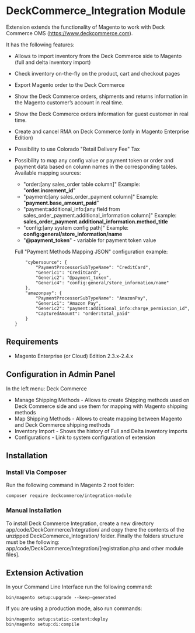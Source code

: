 # DeckCommerce_Integration Module

Extension extends the functionality of Magento to work with Deck Commerce OMS (https://www.deckcommerce.com).

It has the following features:

- Allows to import inventory from the Deck Commerce side to Magento (full and delta inventory import)
- Check inventory on-the-fly on the product, cart and checkout pages
- Export Magento order to the Deck Commerce
- Show the Deck Commerce orders, shipments and returns information in the Magento customer’s account in real time.
- Show the Deck Commerce orders information for guest customer in real time.
- Create and cancel RMA on Deck Commerce (only in Magento Enterprise Edition)
- Possibility to use Colorado "Retail Delivery Fee" Tax
- Possibility to map any config value or payment token or order and payment data based on column names in the corresponding tables. Available mapping sources:
  - "order:[any sales_order table column]" Example: "**order.increment_id**"
  - "payment:[any sales_order_payment column]" Example: "**payment.base_amount_paid**"
  - "payment:additional_info:[any field from sales_order_payment.additional_information column]" Example: **sales_order_payment.additional_information.method_title**
  - "config:[any system config path]" Example: **config:general/store_information/name**
  - "**@payment_token**" - variable for payment token value
  
  Full "Payment Methods Mapping JSON" configuration example:

    ```{
        "cybersource": {
            "PaymentProcessorSubTypeName": "CreditCard",
            "Generic1": "CreditCard",
            "Generic2": "@payment_token",
            "Generic4": "config:general/store_information/name"
        },
        "amazonpay": {
            "PaymentProcessorSubTypeName": "AmazonPay",
            "Generic1": "Amazon Pay",
            "Generic2": "payment:additional_info:charge_permission_id",
            "CapturedAmount": "order:total_paid"
        }
    }
    ```



## Requirements
  * Magento Enterprise (or Cloud) Edition 2.3.x-2.4.x

## Configuration in Admin Panel

In the left menu: Deck Commerce 

- Manage Shipping Methods - Allows to create Shipping methods used on Deck Commerce side and use them for mapping with Magento shipping methods
- Map Shipping Methods - Allows to create mapping between Magento and Deck Commerce shipping methods
- Inventory Import - Shows the history of Full and Delta inventory imports 
- Configurations - Link to system configuration of extension

## Installation

### Install Via Composer

Run the following command in Magento 2 root folder:

```
composer require deckcommerce/integration-module
```

### Manual Installation

To install Deck Commerce Integration, create a new directory app/code/DeckCommerce/Integration/ 
and copy there the contents of the unzipped DeckCommerce_Integration/ folder.
Finally the folders structure must be the following: app/code/DeckCommerce/Integration/[registration.php and other module files].

## Extension Activation

In your Command Line Interface run the following command:

```
bin/magento setup:upgrade --keep-generated
```

If you are using a production mode, also run commands:

```
bin/magento setup:static-content:deploy
bin/magento setup:di:compile
```
